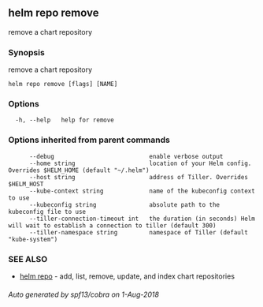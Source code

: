 ## helm repo remove

remove a chart repository

### Synopsis

remove a chart repository

```
helm repo remove [flags] [NAME]
```

### Options

```
  -h, --help   help for remove
```

### Options inherited from parent commands

```
      --debug                           enable verbose output
      --home string                     location of your Helm config. Overrides $HELM_HOME (default "~/.helm")
      --host string                     address of Tiller. Overrides $HELM_HOST
      --kube-context string             name of the kubeconfig context to use
      --kubeconfig string               absolute path to the kubeconfig file to use
      --tiller-connection-timeout int   the duration (in seconds) Helm will wait to establish a connection to tiller (default 300)
      --tiller-namespace string         namespace of Tiller (default "kube-system")
```

### SEE ALSO

* [helm repo](helm_repo.md)	 - add, list, remove, update, and index chart repositories

###### Auto generated by spf13/cobra on 1-Aug-2018
